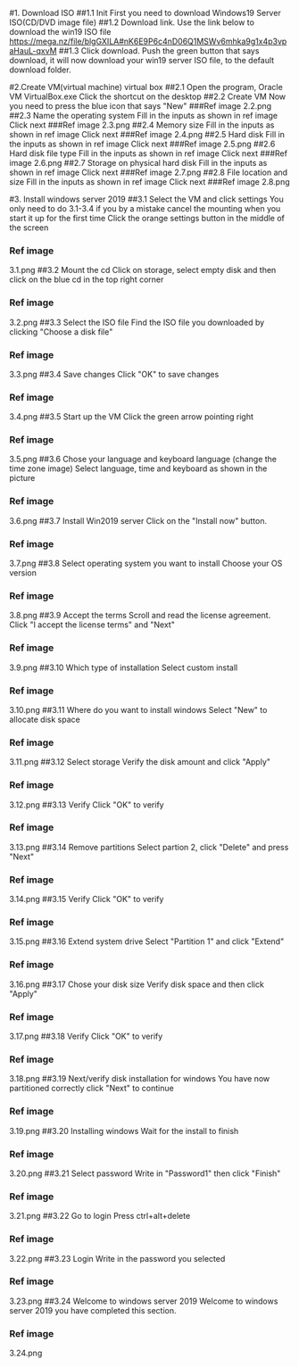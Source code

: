 #1. Download ISO
##1.1 Init
First you need to download Windows19 Server ISO(CD/DVD image file)
##1.2 Download link.
Use the link below to download the win19 ISO file 
https://mega.nz/file/blgGXILA#nK6E9P6c4nD06Q1MSWv6mhka9g1x4p3vpaHauL-qxvM
##1.3 Click download.
Push the green button that says download, it will now download your win19 server ISO file, to the default download folder.

#2.Create VM(virtual machine) virtual box
##2.1 Open the program, Oracle VM VirtualBox.exe
Click the shortcut on the desktop
##2.2 Create VM
Now you need to press the blue icon that says "New"
###Ref image
2.2.png
##2.3 Name the operating system
Fill in the inputs as shown in ref image
Click next
###Ref image
2.3.png
##2.4 Memory size
Fill in the inputs as shown in ref image
Click next
###Ref image
2.4.png
##2.5 Hard disk
Fill in the inputs as shown in ref image
Click next
###Ref image
2.5.png
##2.6 Hard disk file type
Fill in the inputs as shown in ref image
Click next
###Ref image
2.6.png
##2.7 Storage on physical hard disk
Fill in the inputs as shown in ref image
Click next
###Ref image
2.7.png
##2.8 File location and size
Fill in the inputs as shown in ref image
Click next
###Ref image
2.8.png

#3. Install windows server 2019
##3.1 Select the VM and click settings
You only need to do 3.1-3.4 if you by a mistake cancel the mounting when you start it up for the first time
Click the orange settings button in the middle of the screen
### Ref image
3.1.png
##3.2 Mount the cd
Click on storage, select empty disk and then click on the blue cd in the top right corner
### Ref image
3.2.png
##3.3 Select the ISO file
Find the ISO file you downloaded by clicking "Choose a disk file"
### Ref image
3.3.png
##3.4 Save changes
Click "OK" to save changes
### Ref image
3.4.png
##3.5 Start up the VM
Click the green arrow pointing right
### Ref image
3.5.png
##3.6 Chose your language and keyboard language (change the time zone image)
Select language, time and keyboard as shown in the picture
### Ref image
3.6.png
##3.7 Install Win2019 server
Click on the "Install now" button.
### Ref image
3.7.png
##3.8 Select operating system you want to install
Choose your OS version
### Ref image
3.8.png
##3.9 Accept the terms
Scroll and read the license agreement. Click "I accept the license terms" and "Next"
### Ref image
3.9.png
##3.10 Which type of installation
Select custom install
### Ref image
3.10.png
##3.11 Where do you want to install windows
Select "New" to allocate disk space
### Ref image
3.11.png
##3.12 Select storage
Verify the disk amount and click "Apply"
### Ref image
3.12.png
##3.13 Verify
Click "OK" to verify
### Ref image
3.13.png
##3.14 Remove partitions
Select partion 2, click "Delete" and press "Next"
### Ref image
3.14.png
##3.15 Verify
Click "OK" to verify
### Ref image
3.15.png
##3.16 Extend system drive
Select "Partition 1" and click "Extend"
### Ref image
3.16.png
##3.17 Chose your disk size
Verify disk space and then click "Apply"
### Ref image
3.17.png
##3.18 Verify
Click "OK" to verify
### Ref image
3.18.png
##3.19 Next/verify disk installation for windows
You have now partitioned correctly click "Next" to continue
### Ref image
3.19.png
##3.20 Installing windows
Wait for the install to finish
### Ref image
3.20.png
##3.21 Select password
Write in "Password1" then click "Finish"
### Ref image
3.21.png
##3.22 Go to login
Press ctrl+alt+delete
### Ref image
3.22.png
##3.23 Login
Write in the password you selected
### Ref image
3.23.png
##3.24 Welcome to windows server 2019
Welcome to windows server 2019 you have completed this section.
### Ref image
3.24.png
